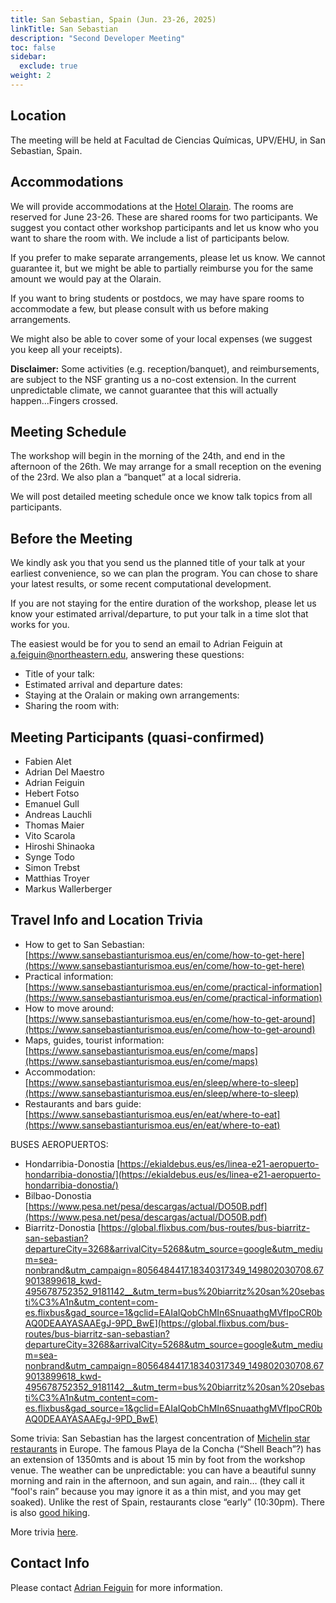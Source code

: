 ```yaml
---
title: San Sebastian, Spain (Jun. 23-26, 2025)
linkTitle: San Sebastian
description: "Second Developer Meeting"
toc: false
sidebar:
  exclude: true
weight: 2
---
```

## Location

The meeting will be held at Facultad de Ciencias Químicas, UPV/EHU, in San Sebastian, Spain. 

## Accommodations

We will provide accommodations at the [Hotel Olarain](https://www.olarain.com). The rooms are reserved for June 23-26. These are shared rooms for two participants. We suggest you contact other workshop participants and let us know who you want to share the room with. We include a list of participants below. 

If you prefer to make separate arrangements, please let us know. We cannot guarantee it, but we might be able to partially reimburse you for the same amount we would pay at the Olarain. 

If you want to bring students or postdocs, we may have spare rooms to accommodate a few, but please consult with us before making arrangements.

We might also be able to cover some of your local expenses (we suggest you keep all your receipts).

**Disclaimer:** Some activities (e.g. reception/banquet), and reimbursements, are subject to the NSF granting us a no-cost extension. In the current unpredictable climate, we cannot guarantee that this will actually happen...Fingers crossed.  

## Meeting Schedule

The workshop will begin in the morning of the 24th, and end in the afternoon of the 26th. We may arrange for a small reception on the evening of the 23rd. We also plan a “banquet” at a local sidreria.

We will post detailed meeting schedule once we know talk topics from all participants.

## Before the Meeting

We kindly ask you that you send us the planned title of your talk at your earliest convenience, so we can plan the program. You can chose to share your latest results, or some recent computational development.  

If you are not staying for the entire duration of the workshop, please let us know your estimated arrival/departure, to put your talk in a time slot that works for you.

The easiest would be for you to send an email to Adrian Feiguin at <a href="mailto:a.feiguin@northeastern.edu">a.feiguin@northeastern.edu</a>, answering these questions:

- Title of your talk:
- Estimated arrival and departure dates:
- Staying at the Oralain or making own arrangements:
- Sharing the room with:

## Meeting Participants (quasi-confirmed)

- Fabien Alet
- Adrian Del Maestro
- Adrian Feiguin
- Hebert Fotso
- Emanuel Gull
- Andreas Lauchli 
- Thomas Maier 
- Vito Scarola
- Hiroshi Shinaoka
- Synge Todo
- Simon Trebst
- Matthias Troyer
- Markus Wallerberger

## Travel Info and Location Trivia

- How to get to San Sebastian: [https://www.sansebastianturismoa.eus/en/come/how-to-get-here](https://www.sansebastianturismoa.eus/en/come/how-to-get-here)
- Practical information: [https://www.sansebastianturismoa.eus/en/come/practical-information](https://www.sansebastianturismoa.eus/en/come/practical-information)
- How to move around: [https://www.sansebastianturismoa.eus/en/come/how-to-get-around](https://www.sansebastianturismoa.eus/en/come/how-to-get-around)
- Maps, guides, tourist information: [https://www.sansebastianturismoa.eus/en/come/maps](https://www.sansebastianturismoa.eus/en/come/maps)
- Accommodation: [https://www.sansebastianturismoa.eus/en/sleep/where-to-sleep](https://www.sansebastianturismoa.eus/en/sleep/where-to-sleep)
- Restaurants and bars guide: [https://www.sansebastianturismoa.eus/en/eat/where-to-eat](https://www.sansebastianturismoa.eus/en/eat/where-to-eat)
 

BUSES AEROPUERTOS:
 
- Hondarribia-Donostia
[https://ekialdebus.eus/es/linea-e21-aeropuerto-hondarribia-donostia/](https://ekialdebus.eus/es/linea-e21-aeropuerto-hondarribia-donostia/)
- Bilbao-Donostia
[https://www.pesa.net/pesa/descargas/actual/DO50B.pdf](https://www.pesa.net/pesa/descargas/actual/DO50B.pdf)
- Biarritz-Donostia
[https://global.flixbus.com/bus-routes/bus-biarritz-san-sebastian?departureCity=3268&arrivalCity=5268&utm_source=google&utm_medium=sea-nonbrand&utm_campaign=8056484417.18340317349_149802030708.679013899618_kwd-495678752352_9181142__&utm_term=bus%20biarritz%20san%20sebasti%C3%A1n&utm_content=com-es.flixbus&gad_source=1&gclid=EAIaIQobChMIn6SnuaathgMVfIpoCR0bAQ0DEAAYASAAEgJ-9PD_BwE](https://global.flixbus.com/bus-routes/bus-biarritz-san-sebastian?departureCity=3268&arrivalCity=5268&utm_source=google&utm_medium=sea-nonbrand&utm_campaign=8056484417.18340317349_149802030708.679013899618_kwd-495678752352_9181142__&utm_term=bus%20biarritz%20san%20sebasti%C3%A1n&utm_content=com-es.flixbus&gad_source=1&gclid=EAIaIQobChMIn6SnuaathgMVfIpoCR0bAQ0DEAAYASAAEgJ-9PD_BwE)


Some trivia: San Sebastian has the largest concentration of [Michelin star restaurants](https://discoverdonosti.com/michelin-star-restaurants/) in Europe. The famous Playa de la Concha (“Shell Beach”?) has an extension of 1350mts and is about 15 min by foot from the workshop venue. The weather can be unpredictable: you can have a beautiful sunny morning and rain in the afternoon, and sun again, and rain… (they call it “fool's rain” because you may ignore it as a thin mist, and you may get soaked). Unlike the rest of Spain, restaurants close “early” (10:30pm). There is also [good hiking](https://www.alltrails.com/spain/gipuzkoa/san-sebastian).

 More trivia [here](https://www.sansebastianturismoa.eus/en/blog/donosti-feeling/4373-did-you-know-that-7-fun-facts-about-san-sebastian).

## Contact Info

Please contact <a href="mailto:a.feiguin@northeastern.edu">Adrian Feiguin</a> for more information.
